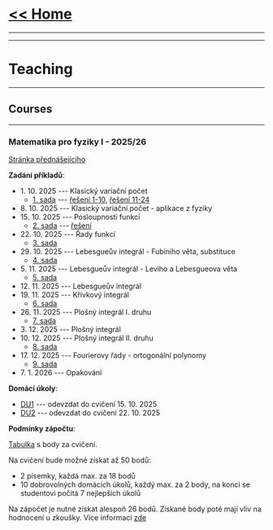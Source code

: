 # [<< Home](https://tattobiti.github.io)

* * *
* * *

# Teaching

* * *

## Courses

* * *

### <strong> Matematika pro fyziky I - 2025/26 </strong>

[Stránka přednášejícího](https://www.karlin.mff.cuni.cz/~mbul8060/teaching.html)

<strong>Zadání příkladů</strong>:
+ 1\. 10\. 2025 --- Klasický variační počet 
  + [1. sada](cvika/cvic2z01.pdf) --- [řešení 1-10](cvika/3cviceni01.pdf), [řešení 11-24](cvika/3cviceni02.pdf)
+ 8\. 10\. 2025 --- Klasický variační počet - aplikace z fyziky
+ 15\. 10\. 2025 --- Posloupnosti funkcí
  + [2. sada](cvika/cvic2z02.pdf) --- [řešení](cvika/3cviceni03.pdf)
+ 22\. 10\. 2025 --- Řady funkcí
  + [3. sada](cvika/cvic2z03.pdf)
+ 29\. 10\. 2025 --- Lebesgueův integrál - Fubiniho věta, substituce
  + [4. sada](cvika/cvic2z04.pdf)
+ 5\. 11\. 2025 --- Lebesgueův integrál - Leviho a Lebesgueova věta
  + [5. sada](cvika/cvic2z01.pdf)
+ 12\. 11\. 2025 --- Lebesgueův integrál
+ 19\. 11\. 2025 --- Křivkový integrál
  + [6. sada](cvika/cvic2z06.pdf)
+ 26\. 11\. 2025 --- Plošný integrál I. druhu
  + [7. sada](cvika/cvic2z07.pdf)
+ 3\. 12\. 2025 --- Plošný integrál 
+ 10\. 12\. 2025 --- Plošný integrál II. druhu
  + [8. sada](cvika/cvic2z08.pdf)
+ 17\. 12\. 2025 --- Fourierovy řady - ortogonální polynomy
  + [9. sada](cvika/cvic2z09.pdf)
+ 7\. 1\. 2026 --- Opakování

<strong>Domácí úkoly</strong>:

+ [DU1](cvika/3DU1.pdf) --- odevzdat do cvičení 15\. 10\. 2025
+ [DU2](cvika/3DU2.pdf) --- odevzdat do cvičení 22\. 10\. 2025

<strong>Podmínky zápočtu</strong>:

[Tabulka](https://docs.google.com/spreadsheets/d/1TD0aO9gY2P5FXlrATakNNj3WuZAPw6GPBoOASXgdqFI/edit?gid=0#gid=0) s body za cvičení.

Na cvičení bude možné získat až 50 bodů:
+ 2 písemky, každá max. za 18 bodů
+ 10 dobrovolných domácích úkolů, každý max. za 2 body, na konci se studentovi počítá 7 nejlepších úkolů

Na zápočet je nutné získat alespoň 26 bodů. Získané body poté mají vliv na hodnocení u zkoušky. Více informací [zde](https://www2.karlin.mff.cuni.cz/~mbul8060/NOFY161/Zkouska_NOFY161.pdf)
